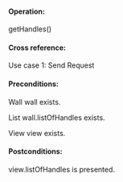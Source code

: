 #### Operation: 

getHandles() 

#### Cross reference: 

Use case 1: Send Request 

#### Preconditions: 

Wall wall exists.

List wall.listOfHandles exists. 

View view exists. 

#### Postconditions: 

view.listOfHandles is presented. 
